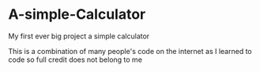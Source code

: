 # A-simple-Calculator
My first ever big project a simple calculator  

This is a combination of many people's code on the internet as I learned to code so full credit does not belong to me
